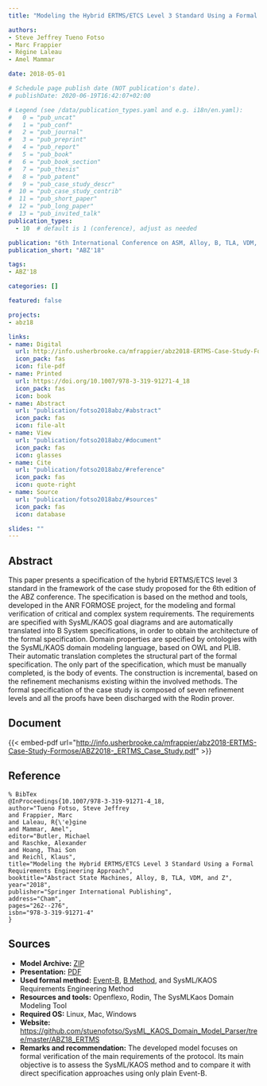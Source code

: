 ```yaml
---
title: "Modeling the Hybrid ERTMS/ETCS Level 3 Standard Using a Formal Requirements Engineering Approach"

authors:
- Steve Jeffrey Tueno Fotso
- Marc Frappier
- Régine Laleau
- Amel Mammar

date: 2018-05-01

# Schedule page publish date (NOT publication's date).
# publishDate: 2020-06-19T16:42:07+02:00

# Legend (see /data/publication_types.yaml and e.g. i18n/en.yaml): 
#   0 = "pub_uncat"
#   1 = "pub_conf"
#   2 = "pub_journal"
#   3 = "pub_preprint"
#   4 = "pub_report"
#   5 = "pub_book"
#   6 = "pub_book_section"
#   7 = "pub_thesis"
#   8 = "pub_patent"
#   9 = "pub_case_study_descr"
#  10 = "pub_case_study_contrib"
#  11 = "pub_short_paper"
#  12 = "pub_long_paper"
#  13 = "pub_invited_talk"
publication_types:
  - 10  # default is 1 (conference), adjust as needed

publication: "6th International Conference on ASM, Alloy, B, TLA, VDM, and Z (ABZ'18)"
publication_short: "ABZ'18"

tags:
- ABZ'18

categories: []

featured: false

projects:
- abz18

links:
- name: Digital
  url: http://info.usherbrooke.ca/mfrappier/abz2018-ERTMS-Case-Study-Formose/ABZ2018-_ERTMS_Case_Study.pdf
  icon_pack: fas
  icon: file-pdf
- name: Printed
  url: https://doi.org/10.1007/978-3-319-91271-4_18
  icon_pack: fas
  icon: book
- name: Abstract
  url: "publication/fotso2018abz/#abstract"
  icon_pack: fas
  icon: file-alt
- name: View
  url: "publication/fotso2018abz/#document"
  icon_pack: fas
  icon: glasses
- name: Cite
  url: "publication/fotso2018abz/#reference"
  icon_pack: fas
  icon: quote-right
- name: Source
  url: "publication/fotso2018abz/#sources"
  icon_pack: fas
  icon: database

slides: ""
---
```


## Abstract

This paper presents a specification of the hybrid ERTMS/ETCS level 3 standard in the framework of the case study proposed for the 6th edition of the ABZ conference. The specification is based on the method and tools, developed in the ANR FORMOSE project, for the modeling and formal verification of critical and complex system requirements. The requirements are specified with SysML/KAOS goal diagrams and are automatically translated into B System specifications, in order to obtain the architecture of the formal specification. Domain properties are specified by ontologies with the SysML/KAOS domain modeling language, based on OWL and PLIB. Their automatic translation completes the structural part of the formal specification. The only part of the specification, which must be manually completed, is the body of events. The construction is incremental, based on the refinement mechanisms existing within the involved methods. The formal specification of the case study is composed of seven refinement levels and all the proofs have been discharged with the Rodin prover.

## Document

{{< embed-pdf url="http://info.usherbrooke.ca/mfrappier/abz2018-ERTMS-Case-Study-Formose/ABZ2018-_ERTMS_Case_Study.pdf" >}}

## Reference

~~~
% BibTex
@InProceedings{10.1007/978-3-319-91271-4_18,
author="Tueno Fotso, Steve Jeffrey
and Frappier, Marc
and Laleau, R{\'e}gine
and Mammar, Amel",
editor="Butler, Michael
and Raschke, Alexander
and Hoang, Thai Son
and Reichl, Klaus",
title="Modeling the Hybrid ERTMS/ETCS Level 3 Standard Using a Formal Requirements Engineering Approach",
booktitle="Abstract State Machines, Alloy, B, TLA, VDM, and Z",
year="2018",
publisher="Springer International Publishing",
address="Cham",
pages="262--276",
isbn="978-3-319-91271-4"
}
~~~

## Sources

- **Model Archive:**
  [ZIP](/data/abz18/fotso2018abz.zip)
- **Presentation:**
  [PDF](/data/abz18/fotso2018abz.pdf)
- **Used formal method:**
  [Event-B](/method/event-b), [B Method](/method/b), and SysML/KAOS Requirements Engineering Method
- **Resources and tools:**
  Openflexo, Rodin, The SysMLKaos Domain Modeling Tool
- **Required OS:**
  Linux, Mac, Windows
- **Website:**
  https://github.com/stuenofotso/SysML_KAOS_Domain_Model_Parser/tree/master/ABZ18_ERTMS
- **Remarks and recommendation:**
  The developed model focuses on formal verification of the main requirements of the protocol. Its main objective is to assess the SysML/KAOS method and to compare it with direct specification approaches using only plain Event-B.
